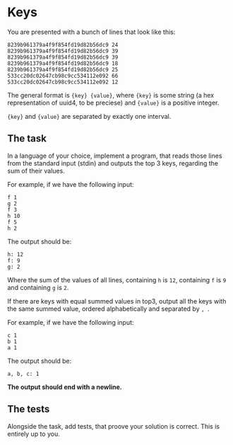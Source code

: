 # Keys

You are presented with a bunch of lines that look like this:

```
8239b961379a4f9f854fd19d82b56dc9 24
8239b961379a4f9f854fd19d82b56dc9 39
8239b961379a4f9f854fd19d82b56dc9 39
8239b961379a4f9f854fd19d82b56dc9 18
8239b961379a4f9f854fd19d82b56dc9 25
533cc20dc02647cb98c9cc534112e092 66
533cc20dc02647cb98c9cc534112e092 12
```

The general format is `{key} {value}`, where `{key}` is some string (a hex representation of uuid4, to be preciese) and `{value}` is a positive integer.

`{key}` and `{value}` are separated by exactly one interval.

## The task

In a language of your choice, implement a program, that reads those lines from the standard input (stdin) and outputs the top 3 keys, regarding the sum of their values.

For example, if we have the following input:


```
f 1
g 2
f 3
h 10
f 5
h 2
```

The output should be:

```
h: 12
f: 9
g: 2
```

Where the sum of the values of all lines, containing `h` is `12`, containing `f` is `9` and containing `g` is `2`.

If there are keys with equal summed values in top3, output all the keys with the same summed value, ordered alphabetically and separated by `, `.

For example, if we have the following input:

```
c 1
b 1
a 1
```

The output should be:

```
a, b, c: 1
```

**The output should end with a newline.**

## The tests

Alongside the task, add tests, that proove your solution is correct. This is entirely up to you.

